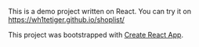 This is a demo project written on React.
You can try it on https://wh1tetiger.github.io/shoplist/


This project was bootstrapped with [Create React App](https://github.com/facebook/create-react-app).
